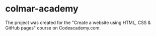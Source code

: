 # colmar-academy

The project was created for the "Create a website using HTML, CSS & GitHub pages" course on Codeacademy.com.
